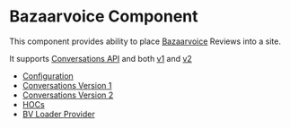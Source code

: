 # Bazaarvoice Component

This component provides ability to place [Bazaarvoice](https://www.bazaarvoice.com/) Reviews into a site.

It supports [Conversations API](https://developer.bazaarvoice.com/conversations-api/home) and both [v1](https://knowledge.bazaarvoice.com/wp-content/conversations/en_US/Display/display_integration_v1.html) and [v2](https://knowledge.bazaarvoice.com/wp-content/conversations/en_US/Display/display_integration.html)

* [Configuration](./Configuration)
* [Conversations Version 1](./BazaarvoiceV1.md)
* [Conversations Version 2](./BazaarvoiceV2.md)
* [HOCs](./HOCs.md)
* [BV Loader Provider](./BVLoaderProvider)